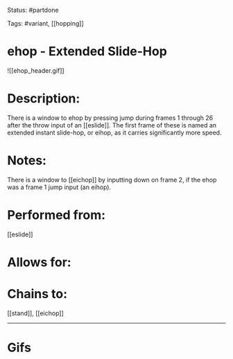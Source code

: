 Status: #partdone 

Tags: #variant, [[hopping]]

# ehop - Extended Slide-Hop
![[ehop_header.gif]]
# Description:
There is a window to ehop by pressing jump during frames 1 through 26 after the throw input of an [[eslide]]. The first frame of these is named an extended instant slide-hop, or eihop, as it carries significantly more speed.

# Notes:
There is a window to [[eichop]] by inputting down on frame 2, if the ehop was a frame 1 jump input (an eihop).

# Performed from:
[[eslide]]

# Allows for:


# Chains to:
[[stand]], [[eichop]]

___
# Gifs
